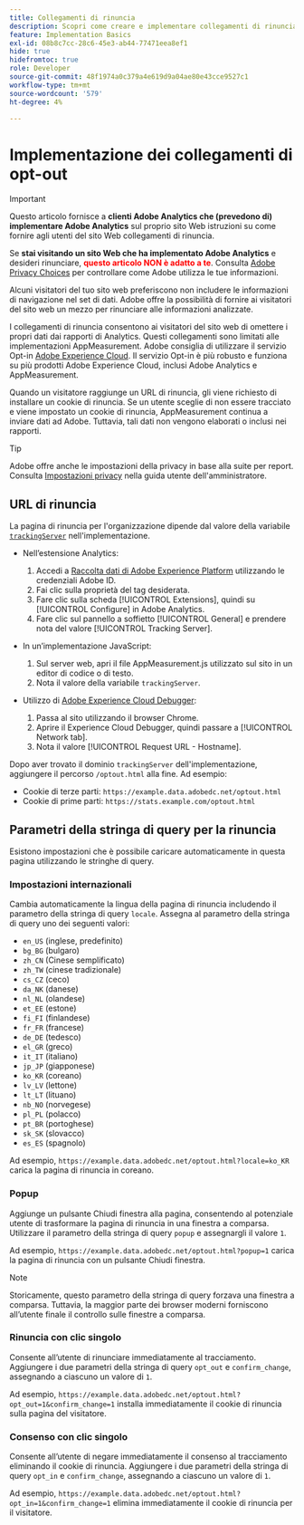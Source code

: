 ```yaml
---
title: Collegamenti di rinuncia
description: Scopri come creare e implementare collegamenti di rinuncia per i visitatori del tuo sito.
feature: Implementation Basics
exl-id: 08b8c7cc-28c6-45e3-ab44-77471eea8ef1
hide: true
hidefromtoc: true
role: Developer
source-git-commit: 48f1974a0c379a4e619d9a04ae80e43cce9527c1
workflow-type: tm+mt
source-wordcount: '579'
ht-degree: 4%

---
```


# Implementazione dei collegamenti di opt-out

>[!IMPORTANT]
>
> Questo articolo fornisce a **clienti Adobe Analytics che (prevedono di) implementare Adobe Analytics** sul proprio sito Web istruzioni su come fornire agli utenti del sito Web collegamenti di rinuncia. <p><p>
> Se **stai visitando un sito Web che ha implementato Adobe Analytics** e desideri rinunciare, **<span style="color:red">questo articolo NON è adatto a te</span>**. Consulta [Adobe Privacy Choices](https://www.adobe.com/privacy/opt-out.html) per controllare come Adobe utilizza le tue informazioni.

Alcuni visitatori del tuo sito web preferiscono non includere le informazioni di navigazione nel set di dati. Adobe offre la possibilità di fornire ai visitatori del sito web un mezzo per rinunciare alle informazioni analizzate.

I collegamenti di rinuncia consentono ai visitatori del sito web di omettere i propri dati dai rapporti di Analytics. Questi collegamenti sono limitati alle implementazioni AppMeasurement. Adobe consiglia di utilizzare il servizio Opt-in [Adobe Experience Cloud](https://experienceleague.adobe.com/docs/id-service/using/implementation/opt-in-service/optin-overview.html?lang=it). Il servizio Opt-in è più robusto e funziona su più prodotti Adobe Experience Cloud, inclusi Adobe Analytics e AppMeasurement.

Quando un visitatore raggiunge un URL di rinuncia, gli viene richiesto di installare un cookie di rinuncia. Se un utente sceglie di non essere tracciato e viene impostato un cookie di rinuncia, AppMeasurement continua a inviare dati ad Adobe. Tuttavia, tali dati non vengono elaborati o inclusi nei rapporti.

>[!TIP]
>
>Adobe offre anche le impostazioni della privacy in base alla suite per report. Consulta [Impostazioni privacy](/help/admin/admin/c-manage-report-suites/c-edit-report-suites/general/privacy-settings.md) nella guida utente dell&#39;amministratore.

## URL di rinuncia

La pagina di rinuncia per l&#39;organizzazione dipende dal valore della variabile [`trackingServer`](../vars/config-vars/trackingserver.md) nell&#39;implementazione.

* Nell’estensione Analytics:
   1. Accedi a [Raccolta dati di Adobe Experience Platform](https://experience.adobe.com/data-collection) utilizzando le credenziali Adobe ID.
   1. Fai clic sulla proprietà del tag desiderata.
   1. Fare clic sulla scheda [!UICONTROL Extensions], quindi su [!UICONTROL Configure] in Adobe Analytics.
   1. Fare clic sul pannello a soffietto [!UICONTROL General] e prendere nota del valore [!UICONTROL Tracking Server].

* In un’implementazione JavaScript:
   1. Sul server web, apri il file AppMeasurement.js utilizzato sul sito in un editor di codice o di testo.
   1. Nota il valore della variabile `trackingServer`.

* Utilizzo di [Adobe Experience Cloud Debugger](https://experienceleague.adobe.com/docs/experience-platform/debugger/home.html?lang=it):
   1. Passa al sito utilizzando il browser Chrome.
   1. Aprire il Experience Cloud Debugger, quindi passare a [!UICONTROL Network tab].
   1. Nota il valore [!UICONTROL Request URL - Hostname].

Dopo aver trovato il dominio `trackingServer` dell&#39;implementazione, aggiungere il percorso `/optout.html` alla fine. Ad esempio:

* Cookie di terze parti: `https://example.data.adobedc.net/optout.html`
* Cookie di prime parti: `https://stats.example.com/optout.html`

## Parametri della stringa di query per la rinuncia

Esistono impostazioni che è possibile caricare automaticamente in questa pagina utilizzando le stringhe di query.

### Impostazioni internazionali

Cambia automaticamente la lingua della pagina di rinuncia includendo il parametro della stringa di query `locale`. Assegna al parametro della stringa di query uno dei seguenti valori:

* `en_US` (inglese, predefinito)
* `bg_BG` (bulgaro)
* `zh_CN` (Cinese semplificato)
* `zh_TW` (cinese tradizionale)
* `cs_CZ` (ceco)
* `da_NK` (danese)
* `nl_NL` (olandese)
* `et_EE` (estone)
* `fi_FI` (finlandese)
* `fr_FR` (francese)
* `de_DE` (tedesco)
* `el_GR` (greco)
* `it_IT` (italiano)
* `jp_JP` (giapponese)
* `ko_KR` (coreano)
* `lv_LV` (lettone)
* `lt_LT` (lituano)
* `nb_NO` (norvegese)
* `pl_PL` (polacco)
* `pt_BR` (portoghese)
* `sk_SK` (slovacco)
* `es_ES` (spagnolo)

Ad esempio, `https://example.data.adobedc.net/optout.html?locale=ko_KR` carica la pagina di rinuncia in coreano.

### Popup

Aggiunge un pulsante Chiudi finestra alla pagina, consentendo al potenziale utente di trasformare la pagina di rinuncia in una finestra a comparsa. Utilizzare il parametro della stringa di query `popup` e assegnargli il valore `1`.

Ad esempio, `https://example.data.adobedc.net/optout.html?popup=1` carica la pagina di rinuncia con un pulsante Chiudi finestra.

>[!NOTE]
>
>Storicamente, questo parametro della stringa di query forzava una finestra a comparsa. Tuttavia, la maggior parte dei browser moderni forniscono all’utente finale il controllo sulle finestre a comparsa.

### Rinuncia con clic singolo

Consente all’utente di rinunciare immediatamente al tracciamento. Aggiungere i due parametri della stringa di query `opt_out` e `confirm_change`, assegnando a ciascuno un valore di `1`.

Ad esempio, `https://example.data.adobedc.net/optout.html?opt_out=1&confirm_change=1` installa immediatamente il cookie di rinuncia sulla pagina del visitatore.

### Consenso con clic singolo

Consente all’utente di negare immediatamente il consenso al tracciamento eliminando il cookie di rinuncia. Aggiungere i due parametri della stringa di query `opt_in` e `confirm_change`, assegnando a ciascuno un valore di `1`.

Ad esempio, `https://example.data.adobedc.net/optout.html?opt_in=1&confirm_change=1` elimina immediatamente il cookie di rinuncia per il visitatore.
